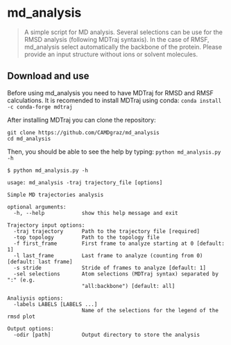 # md_analysis
> A simple script for MD analysis. Several selections can be use for the RMSD
> analysis (following MDTraj syntaxis). In the case of RMSF, md_analysis select
> automatically the backbone of the protein. Please provide an input structure
> without ions or solvent molecules.

## Download and use

Before using md_analysis you need to have MDTraj for RMSD and RMSF
calculations. It is recomended to install MDTraj using conda:
`conda install -c conda-forge mdtraj`

After installing MDTraj you can clone the repository:
```
git clone https://github.com/CAMDgraz/md_analysis
cd md_analysis
```
Then, you should be able to see the help by typing:
`python md_analysis.py -h`

```
$ python md_analysis.py -h

usage: md_analysis -traj trajectory_file [options]

Simple MD trajectories analysis

optional arguments:
  -h, --help            show this help message and exit

Trajectory input options:
  -traj trajectory      Path to the trajectory file [required]
  -top topology         Path to the topology file
  -f first_frame        First frame to analyze starting at 0 [default: 1]
  -l last_frame         Last frame to analyze (counting from 0) [default: last frame]
  -s stride             Stride of frames to analyze [default: 1]
  -sel selections       Atom selections (MDTraj syntax) separated by ":" (e.g.
                        "all:backbone") [default: all]

Analiysis options:
  -labels LABELS [LABELS ...]
                        Name of the selections for the legend of the rmsd plot

Output options:
  -odir [path]          Output directory to store the analysis

```
